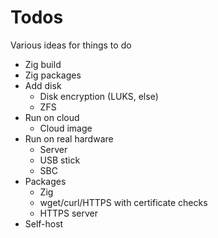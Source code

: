 # Todos

Various ideas for things to do

* Zig build
* Zig packages
* Add disk
  * Disk encryption (LUKS, else)
  * ZFS
* Run on cloud
  * Cloud image
* Run on real hardware
  * Server
  * USB stick
  * SBC
* Packages
  * Zig
  * wget/curl/HTTPS with certificate checks
  * HTTPS server
* Self-host
